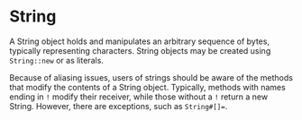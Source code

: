 # String

A String object holds and manipulates an arbitrary sequence of bytes, typically representing characters. String objects may be created using `String::new` or as literals.

Because of aliasing issues, users of strings should be aware of the methods that modify the contents of a String object. Typically, methods with names ending in `!` modify their receiver, while those without a `!` return a new String. However, there are exceptions, such as `String#[]=`.